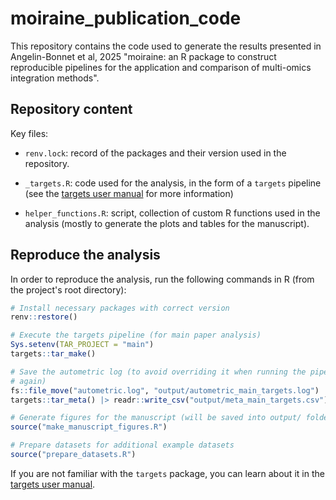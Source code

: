 # moiraine_publication_code

This repository contains the code used to generate the results presented in Angelin-Bonnet et al, 2025 "moiraine: an R package to construct reproducible pipelines for the application and comparison of multi-omics integration methods".

## Repository content

Key files:

- `renv.lock`: record of the packages and their version used in the repository.

- `_targets.R`: code used for the analysis, in the form of a `targets` pipeline (see the [targets user manual](https://books.ropensci.org/targets/) for more information)

- `helper_functions.R`: script, collection of custom R functions used in the analysis (mostly to generate the plots and tables for the manuscript).

## Reproduce the analysis

In order to reproduce the analysis, run the following commands in R (from the project's root directory):

```r
# Install necessary packages with correct version
renv::restore()

# Execute the targets pipeline (for main paper analysis)
Sys.setenv(TAR_PROJECT = "main")
targets::tar_make()

# Save the autometric log (to avoid overriding it when running the pipeline
# again)
fs::file_move("autometric.log", "output/autometric_main_targets.log")
targets::tar_meta() |> readr::write_csv("output/meta_main_targets.csv")

# Generate figures for the manuscript (will be saved into output/ folder)
source("make_manuscript_figures.R")

# Prepare datasets for additional example datasets
source("prepare_datasets.R")
```

If you are not familiar with the `targets` package, you can learn about it in the [targets user manual](https://books.ropensci.org/targets/).
